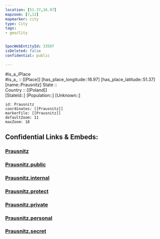 ```yaml
---
location: [51.37,16.97] 
mapzoom: [7,12] 
mapmarker: city 
type: City
tags:
- geo/City


SpocWebEntityId: 33507
isDeleted: false
confidential: public

---
```

#is_a_/Place  
#is_a_ :: [[Place]] 
[has_place_longitude::16.97] 
[has_place_latitude::51.37] 
[name::Prausnitz] 
State ::  
Country :: [[Poland]]  
[StateId::] 
[Population::] 
[Unknown::] 


```leaflet
id: Prausnitz
coordinates: [[Prausnitz]] 
markerFile: [[Prausnitz]] 
defaultZoom: 11 
maxZoom: 18
```


## Confidential Links & Embeds: 

### [Prausnitz](/_Standards/Earth/Continent/Europe/Europe~East/Poland/Provinces~Poland/Lower_Silesian/City/Prausnitz.md) 

### [Prausnitz.public](/_public/Earth/Continent/Europe/Europe~East/Poland/Provinces~Poland/Lower_Silesian/City/Prausnitz.public.md) 

### [Prausnitz.internal](/_internal/Earth/Continent/Europe/Europe~East/Poland/Provinces~Poland/Lower_Silesian/City/Prausnitz.internal.md) 

### [Prausnitz.protect](/_protect/Earth/Continent/Europe/Europe~East/Poland/Provinces~Poland/Lower_Silesian/City/Prausnitz.protect.md) 

### [Prausnitz.private](/_private/Earth/Continent/Europe/Europe~East/Poland/Provinces~Poland/Lower_Silesian/City/Prausnitz.private.md) 

### [Prausnitz.personal](/_personal/Earth/Continent/Europe/Europe~East/Poland/Provinces~Poland/Lower_Silesian/City/Prausnitz.personal.md) 

### [Prausnitz.secret](/_secret/Earth/Continent/Europe/Europe~East/Poland/Provinces~Poland/Lower_Silesian/City/Prausnitz.secret.md)


